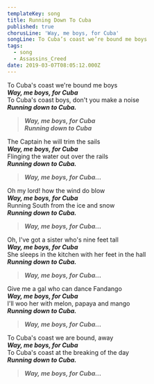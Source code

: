 ```yaml
---
templateKey: song
title: Running Down To Cuba
published: true
chorusLine: 'Way, me boys, for Cuba'
songLine: To Cuba’s coast we’re bound me boys
tags:
  - song
  - Assassins_Creed
date: 2019-03-07T08:05:12.000Z
---
```

To Cuba's coast we're bound me boys\
***Way, me boys, for Cuba***\
To Cuba's coast boys, don't you make a noise\
***Running down to Cuba.***

> ***Way, me boys, for Cuba\
Running down to Cuba***

The Captain he will trim the sails\
***Way, me boys, for Cuba***\
Flinging the water out over the rails\
***Running down to Cuba.***

> ***Way, me boys, for Cuba...***

Oh my lord! how the wind do blow\
***Way, me boys, for Cuba***\
Running South from the ice and snow\
***Running down to Cuba.***

> ***Way, me boys, for Cuba...***

Oh, I've got a sister who's nine feet tall\
***Way, me boys, for Cuba***\
She sleeps in the kitchen with her feet in the hall\
***Running down to Cuba.***

> ***Way, me boys, for Cuba...***

Give me a gal who can dance Fandango\
***Way, me boys, for Cuba***\
I'll woo her with melon, papaya and mango\
***Running down to Cuba.***

> ***Way, me boys, for Cuba...***

To Cuba's coast we are bound, away\
***Way, me boys, for Cuba***\
To Cuba's coast at the breaking of the day\
***Running down to Cuba.***

> ***Way, me boys, for Cuba...***
